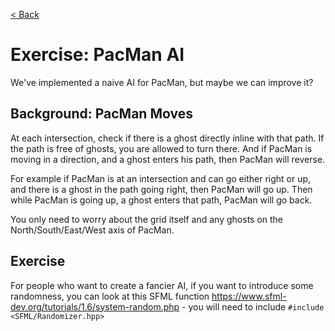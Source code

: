 [< Back](../README.md)

# Exercise: PacMan AI

We've implemented a naive AI for PacMan, but maybe we can improve it?

## Background: PacMan Moves

At each intersection, check if there is a ghost directly inline with that path. If the
path is free of ghosts, you are allowed to turn there. And if PacMan is moving in a
direction, and a ghost enters his path, then PacMan will reverse.

For example if PacMan is at an intersection and can go either right or up, and there
is a ghost in the path going right, then PacMan will go up. Then while PacMan is going
up, a ghost enters that path, PacMan will go back.

You only need to worry about the grid itself and any ghosts on the
North/South/East/West axis of PacMan.

## Exercise

For people who want to create a fancier AI, if you want to introduce some randomness,
you can look at this SFML
function https://www.sfml-dev.org/tutorials/1.6/system-random.php - you will need to
include `#include <SFML/Randomizer.hpp>`
